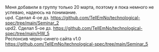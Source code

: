 Меня добавили в группу только 20 марта, поэтому я пока немного не успеваю, надеюсь на понимание.
<br>
upd. Сделал 4-ое дз. https://github.com/TellEmNo/technological-spec/tree/main/Seminar_2
<br>
upd2. Сделал 5-ое дз. https://github.com/TellEmNo/technological-spec/tree/main/HW_5
<br>
Респонсив черно-синего сайта v1.0 https://github.com/TellEmNo/technological-spec/tree/main/Seminar_5
